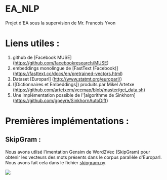 # EA_NLP
Projet d'EA sous la supervision de Mr. Francois Yvon

# Liens utiles : 

1) github de [Facebook MUSE] (https://github.com/facebookresearch/MUSE)
2) embeddings monolingue de [FastText (Facebook)] (https://fasttext.cc/docs/en/pretrained-vectors.html)
3) Dataset [Europarl]  (http://www.statmt.org/europarl/)
4) ([Dictionnaires et Embeddings]) produits par Mikel Artetxe (https://github.com/artetxem/vecmap/blob/master/get_data.sh)
5) Une implémentation possible de l'[algorithme de Sinkhorn] (https://github.com/gpeyre/SinkhornAutoDiff)


# Premières implémentations : 

## SkipGram : 

Nous avons utlisé l'imentation Gensim de Word2Vec (SkipGram) pour obtenir les vecteurs des mots présents dans le corpus parallèle d'Europarl. Nous avons fait cela dans le fichier [skipgram.py](https://github.com/DanBerrebbi/EA_NLP/blob/main/skipgram.py)


<img src="https://latex.codecogs.com/gif.latex?P(s | O_t )=\text { Probability of a sensor reading value when sleep onset is observed at a time bin } t " />

